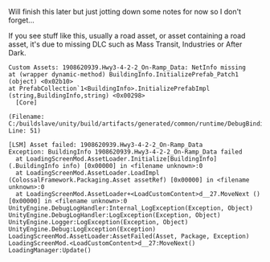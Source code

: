 Will finish this later but just jotting down some notes for now so I don't forget...

If you see stuff like this, usually a road asset, or asset containing a road asset, it's due to missing DLC such as Mass Transit, Industries or After Dark.

```
Custom Assets: 1908620939.Hwy3-4-2-2_On-Ramp_Data: NetInfo missing
at (wrapper dynamic-method) BuildingInfo.InitializePrefab_Patch1 (object) <0x02b10>
at PrefabCollection`1<BuildingInfo>.InitializePrefabImpl (string,BuildingInfo,string) <0x00298>
  [Core]
 
(Filename: C:/buildslave/unity/build/artifacts/generated/common/runtime/DebugBindings.gen.cpp Line: 51)

[LSM] Asset failed: 1908620939.Hwy3-4-2-2_On-Ramp_Data
Exception: BuildingInfo 1908620939.Hwy3-4-2-2_On-Ramp_Data failed
  at LoadingScreenMod.AssetLoader.Initialize[BuildingInfo] (.BuildingInfo info) [0x00000] in <filename unknown>:0 
  at LoadingScreenMod.AssetLoader.LoadImpl (ColossalFramework.Packaging.Asset assetRef) [0x00000] in <filename unknown>:0 
  at LoadingScreenMod.AssetLoader+<LoadCustomContent>d__27.MoveNext () [0x00000] in <filename unknown>:0 
UnityEngine.DebugLogHandler:Internal_LogException(Exception, Object)
UnityEngine.DebugLogHandler:LogException(Exception, Object)
UnityEngine.Logger:LogException(Exception, Object)
UnityEngine.Debug:LogException(Exception)
LoadingScreenMod.AssetLoader:AssetFailed(Asset, Package, Exception)
LoadingScreenMod.<LoadCustomContent>d__27:MoveNext()
LoadingManager:Update()
```